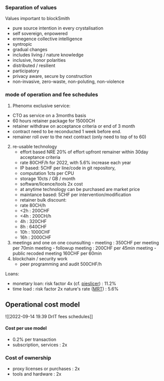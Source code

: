 
### Separation of values

Values important to blockSmith
- pure source intention in every crystalisation
- self sovereign, enpowered
- ermegence collective intelligence
- syntropic
- gradual changes
- includes living / nature knowledge
- inclusive, honor polarities
- distributed / resilient
- participatory
- privacy aware, secure by construction
- non-invasive, zero-waste, non-poluting, non-violence


### mode of operation and fee schedules

1. Phenomx exclusive service: 
  - CTO as service on a 3months basis
  - 60 hours retainer package for 15000CH
  - retainer withdraw on acceptance criteria or end of 3 month
  - contract need to be reconducted 1 week before end.
  - remainer roll over to the next contract (only need to top of to 60)
2. re-usable technology
   - effort based NRE  20% of effort upfront remainer within 30day acceptance criteria
   - rate 80CHF/h for 2022, with 5.6% increase each year
   - IP based: 5CHF per line/code in git repository,
   * computation 1cts per CPU
   * storage 10cts / GB / month
   * software/licence/tools 2x cost
   - at anytime technology can be purchased are market price
   - maintance based: 5CHF per intervention/modification
   - retainer bulk discount:
	- rate 80CH/h
	- <2h : 200CHF
	- <4h : 200CH/h
	-  4h :  320CHF
	-  8h :  640CHF
	- 10h : 1000CHF
	- 16h : 2000CHF
3. meetings and one on one counsulting
	    - meeting : 350CHF per meeting per 70min meeting
	    - followup meeting : 200CHF per 45min meeting
	    - public recoded meeting 160CHF per 60min
4. blockchain / security work
   - peer programming and audit 500CHF/h

Loans:
  - monetary loan: risk factor 4x (cf. [pieslicer](https://slicingpie.com/the-new-pie-slicer/)) : 11.2%
  - time load : risk factor 2x nature's rate ([MRT](https://ubiresearch.org/the-relative-theory-of-money-in-detail)) : 5.6%

## Operational cost model

![[2022-09-14 19.39 DrIT fees schedules]]
#### Cost per use model

- 0.2% per transaction
- subscription, services : 2x
  
### Cost of ownership
- proxy licenses or purchases : 2x
- tools and hardware : 2x
